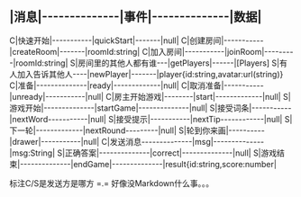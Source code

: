 |消息|--------------|事件|--------------|数据|
--------------------------------------------
C|快速开始|-----------|quickStart|-------|null|
C|创建房间|-----------|createRoom|-------|roomId:string|
C|加入房间|-----------|joinRoom|---------|roomId:string|
S|房间里的其他人都有谁---|getPlayers|------|[Players]
S|有人加入告诉其他人----|newPlayer|-------|player{id:string,avatar:url(string)}
C|准备|--------------|ready|-------------|null|
C|取消准备|-----------|unready|-----------|null|
C|房主开始游戏|--------|start|-------------|null|
S|游戏开始|--------------|startGame|--------------|null|
S|接受词条|-----------|nextWord-----------|null|
S|接受提示|-----------|nextTip------------|null|
S|下一轮|-------------|nextRound---------|null|
S|轮到你来画|----------|drawer|-----------|null|
C|发送消息--------------|msg|--------------|msg:String|
S|正确答案|--------------|correct|--------------|null|
S|游戏结束|--------------|endGame|--------------|result{id:string,score:number|

标注C/S是发送方是哪方
=.= 好像没Markdown什么事。。。
